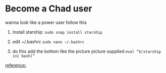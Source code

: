 # Become a Chad user
wanna look like a power user follow this 

1. Install starship: ``sudo snap install starship``

2. edit ~/.bashrc ``sudo nano ~/.bashrc``

3. do this add the bottom like the picture picture supplied ``eval “$(starship ini bash)”``


[reference:](https://www.youtube.com/watch?v=5b-xQkRWHjQ)

